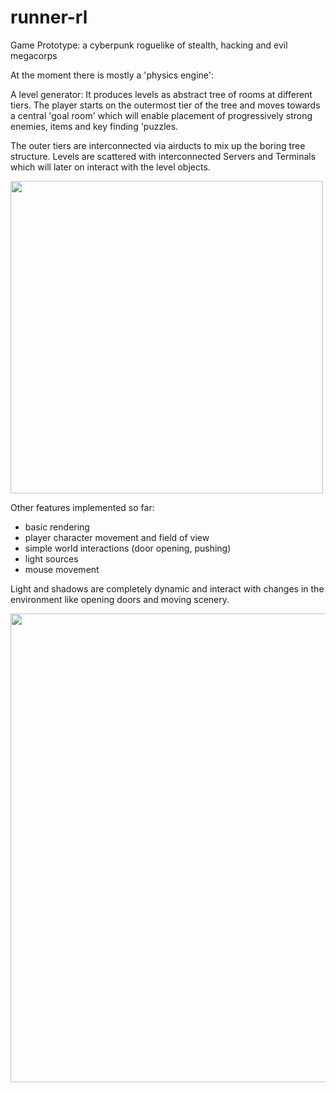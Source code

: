 # runner-rl
Game Prototype: a cyberpunk roguelike of stealth, hacking and evil megacorps

At the moment there is mostly a 'physics engine':

A level generator:
It produces levels as abstract tree of rooms at different tiers. The player starts on 
the outermost tier of the tree and moves towards a central 'goal room' which will enable 
placement of progressively strong enemies, items and key finding 'puzzles.

The outer tiers are interconnected via airducts to mix up the boring tree structure.
Levels are scattered with interconnected Servers and Terminals which will later on interact 
with the level objects.

<p align="left">
  <img src="https://github.com/Nephas/runner-rl/blob/master/levelgen.gif" width="500"/>
</p>

Other features implemented so far:

* basic rendering
* player character movement and field of view
* simple world interactions (door opening, pushing)
* light sources
* mouse movement

Light and shadows are completely dynamic and interact with changes in the environment like 
opening doors and moving scenery.

<p align="left">
  <img src="https://github.com/Nephas/runner-rl/blob/master/screen.png" width="750"/>
</p>
